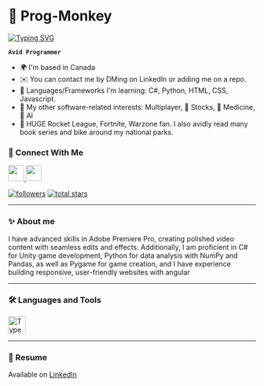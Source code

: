 # 🚀 Prog-Monkey

<a href="https://git.io/typing-svg"><img src="https://readme-typing-svg.demolab.com?font=Fira+Code&duration=2000&pause=1000&color=00E0E5&random=false&width=435&lines=%F0%9F%92%A1+Innovate.;%E2%9C%A8+Inspire.;%F0%9F%94%A5+Ignite." alt="Typing SVG" /></a>

**`Avid Programmer`**

* 🌍 I'm based in Canada
* ✉️ You can contact me by DMing on LinkedIn or adding me on a repo.
* 🧠 Languages/Frameworks I'm learning: C#, Python, HTML, CSS, Javascript.
* 🤔 My other software-related interests: Multiplayer, 🧩 Stocks, 🧪 Medicine, 🤖 AI
* 🎉 HUGE Rocket League, Fortnite, Warzone fan. I also avidly read many book series and bike around my national parks.

### 🔗 Connect With Me

<p align="left">
    <a href="https://www.github.com/Prog-Monkey" target="_blank" rel="noreferrer"> <picture> <source media="(prefers-color-scheme: dark)" srcset="https://raw.githubusercontent.com/danielcranney/readme-generator/main/public/icons/socials/github-dark.svg" /> <source media="(prefers-color-scheme: light)" srcset="https://raw.githubusercontent.com/danielcranney/readme-generator/main/public/icons/socials/github.svg" /> <img src="https://raw.githubusercontent.com/danielcranney/readme-generator/main/public/icons/socials/github.svg" width="32" height="32" /> </picture> </a>
    <a href="www.linkedin.com/in/suganthan-v-630661301" rel="noreferrer"> <picture> <source media="(prefers-color-scheme: dark)" srcset="https://raw.githubusercontent.com/danielcranney/readme-generator/main/public/icons/socials/linkedin-dark.svg" /> <source media="(prefers-color-scheme: light)" srcset="https://raw.githubusercontent.com/danielcranney/readme-generator/main/public/icons/socials/linkedin.svg" /> <img src="https://raw.githubusercontent.com/danielcranney/readme-generator/main/public/icons/socials/linkedin.svg" width="32" height="32" /> </picture> </a>
</p>

<p>
  <a href="https://github.com/Prog-Monkey?tab=followers">
    <img alt="followers" title="Follow me on Github" src="https://custom-icon-badges.demolab.com/github/followers/Prog-Monkey?color=236ad3&labelColor=1155ba&style=for-the-badge&logo=person-add&label=Follow&logoColor=white"/></a>
  <a href="https://github.com/Prog-Monkey?tab=repositories&sort=stargazers">
    <img alt="total stars" title="Total stars on GitHub" src="https://custom-icon-badges.demolab.com/github/stars/Prog-Monkey?color=55960c&style=for-the-badge&labelColor=488207&logo=star"/></a>
</p>

---

### ✨ About me

I have advanced skills in Adobe Premiere Pro, creating polished video content with seamless edits and effects. Additionally, I am proficient in C# for Unity game development, Python for data analysis with NumPy and Pandas, as well as Pygame for game creation, and I have experience building responsive, user-friendly websites with angular

---

### 🛠️ Languages and Tools

<p align="left">
<a href="https://www.typescriptlang.org/" target="_blank" rel="noreferrer"><img src="https://raw.githubusercontent.com/danielcranney/readme-generator/main/public/icons/skills/typescript-colored.svg" width="36" height="36" alt="TypeScript" /></a>
</p>

---

### 📄 Resume

Available on [LinkedIn](https://www.linkedin.com/in/ikcode-Prog-Monkey/)
